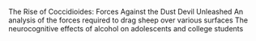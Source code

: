 The Rise of Coccidioides: Forces Against the Dust Devil Unleashed
An analysis of the forces required to drag sheep over various surfaces
The neurocognitive effects of alcohol on adolescents and college students


